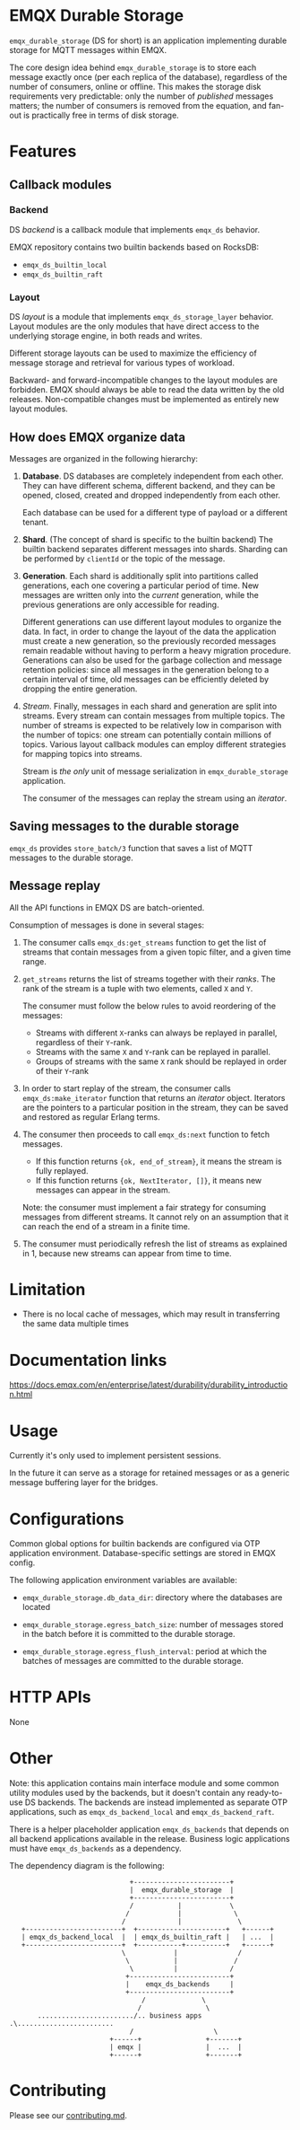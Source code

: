 # EMQX Durable Storage

`emqx_durable_storage` (DS for short) is an application implementing durable storage for MQTT messages within EMQX.

The core design idea behind `emqx_durable_storage` is to store each message exactly once (per each replica of the database), regardless of the number of consumers, online or offline.
This makes the storage disk requirements very predictable: only the number of _published_ messages matters; the number of consumers is removed from the equation, and fan-out is practically free in terms of disk storage.

# Features

## Callback modules

### Backend

DS _backend_ is a callback module that implements `emqx_ds` behavior.

EMQX repository contains two builtin backends based on RocksDB:

- `emqx_ds_builtin_local`
- `emqx_ds_builtin_raft`

### Layout

DS _layout_ is a module that implements `emqx_ds_storage_layer` behavior.
Layout modules are the only modules that have direct access to the underlying storage engine, in both reads and writes.

Different storage layouts can be used to maximize the efficiency of message storage and retrieval for various types of workload.

Backward- and forward-incompatible changes to the layout modules are forbidden.
EMQX should always be able to read the data written by the old releases.
Non-compatible changes must be implemented as entirely new layout modules.

## How does EMQX organize data

Messages are organized in the following hierarchy:

1. **Database**.
   DS databases are completely independent from each other.
   They can have different schema, different backend, and they can be opened, closed, created and dropped independently from each other.

   Each database can be used for a different type of payload or a different tenant.

2. **Shard**.
   (The concept of shard is specific to the builtin backend)
   The builtin backend separates different messages into shards.
   Sharding can be performed by `clientId` or the topic of the message.

3. **Generation**.
   Each shard is additionally split into partitions called generations, each one covering a particular period of time.
   New messages are written only into the _current_ generation, while the previous generations are only accessible for reading.

   Different generations can use different layout modules to organize the data.
   In fact, in order to change the layout of the data the application must create a new generation, so the previously recorded messages remain readable without having to perform a heavy migration procedure.
   Generations can also be used for the garbage collection and message retention policies: since all messages in the generation belong to a certain interval of time, old messages can be efficiently deleted by dropping the entire generation.


4. *Stream*.
   Finally, messages in each shard and generation are split into streams.
   Every stream can contain messages from multiple topics.
   The number of streams is expected to be relatively low in comparison with the number of topics: one stream can potentially contain millions of topics.
   Various layout callback modules can employ different strategies for mapping topics into streams.

   Stream is *the only* unit of message serialization in `emqx_durable_storage` application.

   The consumer of the messages can replay the stream using an _iterator_.

## Saving messages to the durable storage

`emqx_ds` provides `store_batch/3` function that saves a list of MQTT messages to the durable storage.

## Message replay

All the API functions in EMQX DS are batch-oriented.

Consumption of messages is done in several stages:

1. The consumer calls `emqx_ds:get_streams` function to get the list of streams that contain messages from a given topic filter, and a given time range.

2. `get_streams` returns the list of streams together with their _ranks_.
   The rank of the stream is a tuple with two elements, called `X` and `Y`.

   The consumer must follow the below rules to avoid reordering of the messages:

   - Streams with different `X`-ranks can always be replayed in parallel, regardless of their `Y`-rank.
   - Streams with the same `X` and `Y`-rank can be replayed in parallel.
   - Groups of streams with the same `X` rank should be replayed in order of their `Y`-rank

3. In order to start replay of the stream, the consumer calls `emqx_ds:make_iterator` function that returns an _iterator_ object.
   Iterators are the pointers to a particular position in the stream, they can be saved and restored as regular Erlang terms.

4. The consumer then proceeds to call `emqx_ds:next` function to fetch messages.
   - If this function returns `{ok, end_of_stream}`, it means the stream is fully replayed.
   - If this function returns `{ok, NextIterator, []}`, it means new messages can appear in the stream.

   Note: the consumer must implement a fair strategy for consuming messages from different streams.
   It cannot rely on an assumption that it can reach the end of a stream in a finite time.

5. The consumer must periodically refresh the list of streams as explained in 1, because new streams can appear from time to time.

# Limitation

- There is no local cache of messages, which may result in transferring the same data multiple times

# Documentation links

https://docs.emqx.com/en/enterprise/latest/durability/durability_introduction.html

# Usage

Currently it's only used to implement persistent sessions.

In the future it can serve as a storage for retained messages or as a generic message buffering layer for the bridges.

# Configurations

Common global options for builtin backends are configured via OTP application environment.
Database-specific settings are stored in EMQX config.

The following application environment variables are available:

- `emqx_durable_storage.db_data_dir`: directory where the databases are located

- `emqx_durable_storage.egress_batch_size`: number of messages stored in the batch before it is committed to the durable storage.

- `emqx_durable_storage.egress_flush_interval`: period at which the batches of messages are committed to the durable storage.

# HTTP APIs

None

# Other

Note: this application contains main interface module and some common utility modules used by the backends, but it doesn't contain any ready-to-use DS backends.
The backends are instead implemented as separate OTP applications, such as `emqx_ds_backend_local` and `emqx_ds_backend_raft`.

There is a helper placeholder application `emqx_ds_backends` that depends on all backend applications available in the release.
Business logic applications must have `emqx_ds_backends` as a dependency.

The dependency diagram is the following:

```
                              +------------------------+
                              |  emqx_durable_storage  |
                              +------------------------+
                              /           |            \
                             /            |             \
                            /             |              \
   +------------------------+  +----------------------+   +------+
   | emqx_ds_backend_local  |  | emqx_ds_builtin_raft |   | ...  |
   +------------------------+  +-----------+----------+   +------+
                            \            |               /
                             \           |              /
                              \          |             /
                             +-------------------------+
                             |    emqx_ds_backends     |
                             +-------------------------+
                                 /              \
                                /                \
       ......................../.. business apps .\........................
                              /                    \
                         +------+                +-------+
                         | emqx |                |  ...  |
                         +------+                +-------+
```

# Contributing
Please see our [contributing.md](../../CONTRIBUTING.md).
